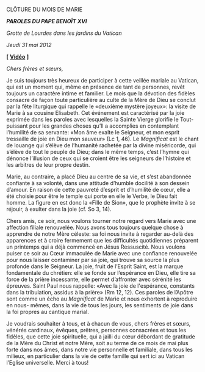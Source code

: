CLÔTURE DU MOIS DE MARIE

***PAROLES DU PAPE BENOÎT XVI***

*Grotte de Lourdes dans les jardins du Vatican*

*Jeudi 31 mai 2012*

**\[** **[Vidéo](http://player.rv.va/vaticanplayer.asp?language=it&tic=VA_3EY7PFE2)** **\]**

*Chers frères et sœurs,*

Je suis toujours très heureux de participer à cette veillée mariale au Vatican, qui est un moment qui, même en présence de tant de personnes, revêt toujours un caractère intime et familier. Le mois que la dévotion des fidèles consacre de façon toute particulière au culte de la Mère de Dieu se conclut par la fête liturgique qui rappelle le «deuxième mystère joyeux»: la visite de Marie à sa cousine Elisabeth. Cet événement est caractérisé par la joie exprimée dans les paroles avec lesquelles la Sainte Vierge glorifie le Tout-puissant pour les grandes choses qu’Il a accomplies en contemplant l’humilité de sa servante: «Mon âme exalte le Seigneur, et mon esprit tressaille de joie en Dieu mon sauveur» (Lc 1, 46). Le *Magnificat* est le chant de louange qui s’élève de l’humanité rachetée par la divine miséricorde, qui s’élève de tout le peuple de Dieu; dans le même temps, c’est l’hymne qui dénonce l’illusion de ceux qui se croient être les seigneurs de l’histoire et les arbitres de leur propre destin.

Marie, au contraire, a placé Dieu au centre de sa vie, et s’est abandonnée confiante à sa volonté, dans une attitude d’humble docilité à son dessein d’amour. En raison de cette pauvreté d’esprit et d’humilité de cœur, elle a été choisie pour être le temple qui porte en elle le Verbe, le Dieu fait homme. La figure en est donc la «Fille de Sion», que le prophète invite à se réjouir, à exulter dans la joie (cf. So 3, 14).

Chers amis, ce soir, nous voulons tourner notre regard vers Marie avec une affection filiale renouvelée. Nous avons tous toujours quelque chose à apprendre de notre Mère céleste: sa foi nous invite à regarder au-delà des apparences et à croire fermement que les difficultés quotidiennes préparent un printemps qui a déjà commencé en Jésus Ressuscité. Nous voulons puiser ce soir au Cœur immaculée de Marie avec une confiance renouvelée pour nous laisser contaminer par sa joie, qui trouve sa source la plus profonde dans le Seigneur. La joie, fruit de l’Esprit Saint, est la marque fondamentale du chrétien: elle se fonde sur l’espérance en Dieu, elle tire sa force de la prière incessante, elle permet d’affronter avec sérénité les épreuves. Saint Paul nous rappelle: «Avec la joie de l'espérance, constants dans la tribulation, assidus à la prière» (Rm 12, 12). Ces paroles de l’Apôtre sont comme un écho au *Magnificat* de Marie et nous exhortent à reproduire en nous- mêmes, dans la vie de tous les jours, les sentiments de joie dans la foi propres au cantique marial.

Je voudrais souhaiter à tous, et à chacun de vous, chers frères et sœurs, vénérés cardinaux, évêques, prêtres, personnes consacrées et tous les fidèles, que cette joie spirituelle, qui a jailli du cœur débordant de gratitude de la Mère du Christ et notre Mère, soit au terme de ce mois de mai plus forte dans nos âmes, dans notre vie personnelle et familiale, dans tous les milieux, en particulier dans la vie de cette famille qui sert ici au Vatican l’Eglise universelle. Merci à tous!